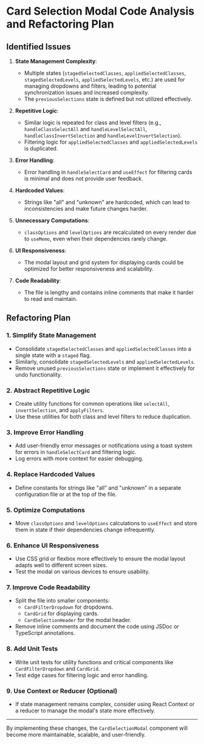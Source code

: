 # Card Selection Modal Code Analysis and Refactoring Plan

## Identified Issues

1. **State Management Complexity**:
   - Multiple states (`stagedSelectedClasses`, `appliedSelectedClasses`, `stagedSelectedLevels`, `appliedSelectedLevels`, etc.) are used for managing dropdowns and filters, leading to potential synchronization issues and increased complexity.
   - The `previousSelections` state is defined but not utilized effectively.

2. **Repetitive Logic**:
   - Similar logic is repeated for class and level filters (e.g., `handleClassSelectAll` and `handleLevelSelectAll`, `handleClassInvertSelection` and `handleLevelInvertSelection`).
   - Filtering logic for `appliedSelectedClasses` and `appliedSelectedLevels` is duplicated.

3. **Error Handling**:
   - Error handling in `handleSelectCard` and `useEffect` for filtering cards is minimal and does not provide user feedback.

4. **Hardcoded Values**:
   - Strings like "all" and "unknown" are hardcoded, which can lead to inconsistencies and make future changes harder.

5. **Unnecessary Computations**:
   - `classOptions` and `levelOptions` are recalculated on every render due to `useMemo`, even when their dependencies rarely change.

6. **UI Responsiveness**:
   - The modal layout and grid system for displaying cards could be optimized for better responsiveness and scalability.

7. **Code Readability**:
   - The file is lengthy and contains inline comments that make it harder to read and maintain.

## Refactoring Plan

### 1. Simplify State Management
- Consolidate `stagedSelectedClasses` and `appliedSelectedClasses` into a single state with a `staged` flag.
- Similarly, consolidate `stagedSelectedLevels` and `appliedSelectedLevels`.
- Remove unused `previousSelections` state or implement it effectively for undo functionality.

### 2. Abstract Repetitive Logic
- Create utility functions for common operations like `selectAll`, `invertSelection`, and `applyFilters`.
- Use these utilities for both class and level filters to reduce duplication.

### 3. Improve Error Handling
- Add user-friendly error messages or notifications using a toast system for errors in `handleSelectCard` and filtering logic.
- Log errors with more context for easier debugging.

### 4. Replace Hardcoded Values
- Define constants for strings like "all" and "unknown" in a separate configuration file or at the top of the file.

### 5. Optimize Computations
- Move `classOptions` and `levelOptions` calculations to `useEffect` and store them in state if their dependencies change infrequently.

### 6. Enhance UI Responsiveness
- Use CSS grid or flexbox more effectively to ensure the modal layout adapts well to different screen sizes.
- Test the modal on various devices to ensure usability.

### 7. Improve Code Readability
- Split the file into smaller components:
  - `CardFilterDropdown` for dropdowns.
  - `CardGrid` for displaying cards.
  - `CardSelectionHeader` for the modal header.
- Remove inline comments and document the code using JSDoc or TypeScript annotations.

### 8. Add Unit Tests
- Write unit tests for utility functions and critical components like `CardFilterDropdown` and `CardGrid`.
- Test edge cases for filtering logic and error handling.

### 9. Use Context or Reducer (Optional)
- If state management remains complex, consider using React Context or a reducer to manage the modal's state more effectively.

---

By implementing these changes, the `CardSelectionModal` component will become more maintainable, scalable, and user-friendly.

